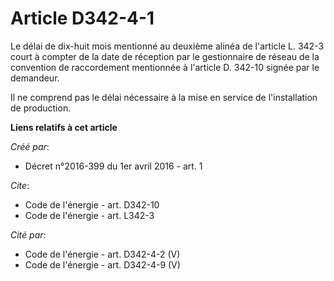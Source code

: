 # Article D342-4-1

Le délai de dix-huit mois mentionné au deuxième alinéa de l'article L. 342-3 court à compter de la date de réception par le
gestionnaire de réseau de la convention de raccordement mentionnée à l'article D. 342-10 signée par le demandeur. 

Il ne comprend pas le délai nécessaire à la mise en service de l'installation de production.

**Liens relatifs à cet article**

_Créé par_:

  - Décret n°2016-399 du 1er avril 2016 - art. 1

_Cite_:

  - Code de l'énergie - art. D342-10
  - Code de l'énergie - art. L342-3

_Cité par_:

  - Code de l'énergie - art. D342-4-2 (V)
  - Code de l'énergie - art. D342-4-9 (V)
